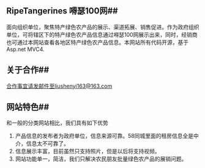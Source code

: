 ## RipeTangerines 嘚瑟100网##
面向组织单位，聚焦特产绿色农产品的展示、渠道拓展、销售促进。作为政府组织单位，可将辖区下的特产绿色农产品信息通过嘚瑟100网展示出来，同时，经销商也可通过本网站查看各地区特产绿色农产品信息。本网站所有代码开源，基于Asp.net MVC4.
## 关于合作##
   合作事宜请发邮件至liushenyi163@163.com
## 网站特色##
   和一般的分类网站相比，我们具有如下优势
   1. 产品信息的发布者为政府单位，信息来源可靠。58同城里面的租房信息全是中介，信息太不可靠了。
   2. 信息展示丰富，目前虽然只支持照片，但是以后将支持视频。
   3. 网站功能单一，简洁，我们只解决农民朋友批量绿色农产品的展销问题。

